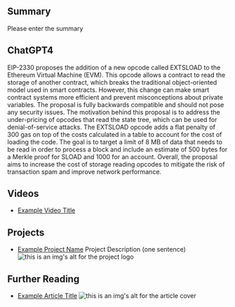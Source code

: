 ## Summary

Please enter the summary

## ChatGPT4

EIP-2330 proposes the addition of a new opcode called EXTSLOAD to the Ethereum Virtual Machine (EVM). This opcode allows a contract to read the storage of another contract, which breaks the traditional object-oriented model used in smart contracts. However, this change can make smart contract systems more efficient and prevent misconceptions about private variables. The proposal is fully backwards compatible and should not pose any security issues. The motivation behind this proposal is to address the under-pricing of opcodes that read the state tree, which can be used for denial-of-service attacks. The EXTSLOAD opcode adds a flat penalty of 300 gas on top of the costs calculated in a table to account for the cost of loading the code. The goal is to target a limit of 8 MB of data that needs to be read in order to process a block and include an estimate of 500 bytes for a Merkle proof for SLOAD and 1000 for an account. Overall, the proposal aims to increase the cost of storage reading opcodes to mitigate the risk of transaction spam and improve network performance.

## Videos

- [Example Video Title](https://www.youtube.com/watch?v=TDGq4aeevgY)

## Projects

- [Example Project Name](https://xxxx.xxx/xxxxx) Project Description (one sentence) ![this is an img's alt for the project logo](https://xxxx.xxx/project-logo.xxx)

## Further Reading

- [Example Article Title](https://xxxx.xxx/xxxxx) ![this is an img's alt for the article cover](https://xxxx.xxx/article-cover.xxx)
